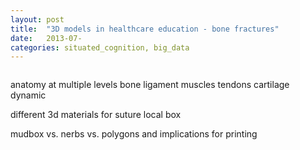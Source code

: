 ```yaml
---
layout: post
title:  "3D models in healthcare education - bone fractures"
date:   2013-07-
categories: situated_cognition, big_data
---
```


![]()

anatomy at multiple levels
bone
ligament
muscles
tendons
cartilage
dynamic

different 3d materials for suture
local box 

mudbox vs. nerbs vs. polygons and implications for printing